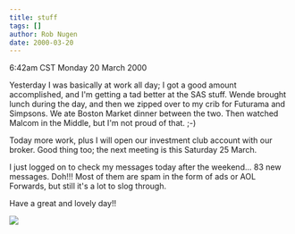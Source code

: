 ```yaml
---
title: stuff
tags: []
author: Rob Nugen
date: 2000-03-20
---
```


<title></title>
<p class=date>6:42am CST Monday 20 March 2000</p>

<p>Yesterday I was basically at work all day; I got a good amount
accomplished, and I'm getting a tad better at the SAS stuff.  Wende
brought lunch during the day, and then we zipped over to my crib for
Futurama and Simpsons.  We ate Boston Market dinner between the two.
Then watched Malcom in the Middle, but I'm not proud of that.  ;-)

<p>Today more work, plus I will open our investment club account with our broker.  Good thing too; the next meeting is this Saturday 25 March.

<p>I just logged on to check my messages today after the weekend... 83 new messages.  Doh!!!  Most of them are spam in the form of ads or AOL Forwards, but still it's a lot to slog through.

<p>Have a great and lovely day!!

<p><img src='/images/rob/wL-ROB.gif'>

